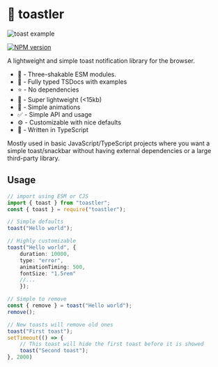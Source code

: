 # :bread: toastler

![toast example](https://i.imgur.com/4Z1zxop.gif)

[![NPM version](https://img.shields.io/npm/v/toastler?color=%23c53635&label=%20)](https://www.npmjs.com/package/toastler)

A lightweight and simple toast notification library for the browser. 

-   :palm_tree: - Three-shakable ESM modules.
-   :speech_balloon: - Fully typed TSDocs with examples
-   :star: - No dependencies
-   :file_folder: - Super lightweight (<15kb)
-   :movie_camera: - Simple animations
-   :white_check_mark: - Simple API and usage
-   :gear: - Customizable with nice defaults
-   :large_blue_circle: - Written in TypeScript

Mostly used in basic JavaScript/TypeScript projects where you want a simple toast/snackbar without having external dependencies or a large third-party library.

## Usage

```ts
// import using ESM or CJS
import { toast } from "toastler";
const { toast } = require("toastler");

// Simple defaults
toast("Hello world");

// Highly customizable
toast("Hello world", { 
    duration: 10000, 
    type: "error", 
    animationTiming: 500, 
    fontSize: "1.5rem"
    //... 
    });

// Simple to remove
const { remove } = toast("Hello world");
remove();

// New toasts will remove old ones
toast("First toast");
setTimeout(() => {
    // This toast will hide the first toast before it is showed
    toast("Second toast");
}, 2000)
```